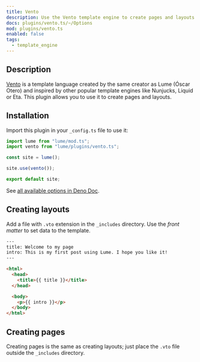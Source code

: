 ```yaml
---
title: Vento
description: Use the Vento template engine to create pages and layouts.
docs: plugins/vento.ts/~/Options
mod: plugins/vento.ts
enabled: false
tags:
  - template_engine
---
```


## Description

[Vento](https://oscarotero.github.io/vento/) is a template language created by
the same creator as Lume (Óscar Otero) and inspired by other popular template
engines like Nunjucks, Liquid or Eta. This plugin allows you to use it to create
pages and layouts.

## Installation

Import this plugin in your `_config.ts` file to use it:

```js
import lume from "lume/mod.ts";
import vento from "lume/plugins/vento.ts";

const site = lume();

site.use(vento());

export default site;
```

See
[all available options in Deno Doc](https://doc.deno.land/https/deno.land/x/lume/plugins/vento.ts/~/Options).

## Creating layouts

Add a file with `.vto` extension in the `_includes` directory. Use the _front
matter_ to set data to the template.

```html
---
title: Welcome to my page
intro: This is my first post using Lume. I hope you like it!
---

<html>
  <head>
    <title>{{ title }}</title>
  </head>

  <body>
    <p>{{ intro }}</p>
  </body>
</html>
```

## Creating pages

Creating pages is the same as creating layouts; just place the `.vto` file
outside the `_includes` directory.
